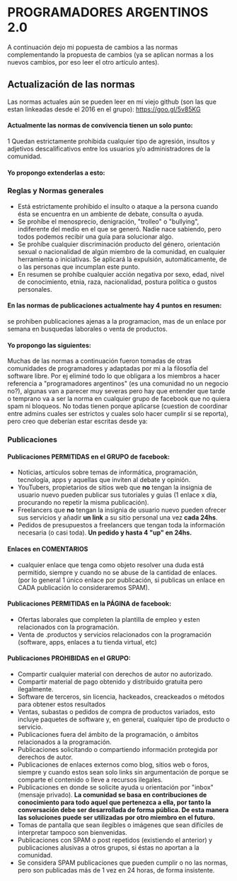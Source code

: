 # PROGRAMADORES ARGENTINOS 2.0

A continuación dejo mi popuesta de cambios a las normas complementando la propuesta de cambios (ya se aplican normas a los nuevos cambios, por eso leer el otro artículo antes).

## Actualización de las normas
Las normas actuales aún se pueden leer en mi viejo github (son las que estan linkeadas desde el 2016 en el grupo): 
https://goo.gl/5v85KG


#### Actualmente las normas de convivencia tienen un solo punto:

1 Quedan estrictamente prohibida cualquier tipo de agresión, insultos y adjetivos descalificativos entre los usuarios y/o administradores de la comunidad.

#### Yo propongo extenderlas a esto:

### Reglas y Normas generales

* Está estrictamente prohibido el insulto o ataque a la persona cuando ésta se encuentra en un ambiente de debate, consulta o ayuda. 
* Se prohíbe el menosprecio, denigración, "trolleo" o "bullying", indiferente del medio en el que se generó. Nadie nace sabiendo, pero todos podemos recibir una guía para solucionar algo.
* Se prohíbe cualquier discriminación producto del género, orientación sexual o nacionalidad de algún miembro de la comunidad, en cualquier herramienta o iniciativas. Se aplicará la expulsión, automáticamente, de o las personas que incumplan este punto.
* En resumen se prohíbe cualquier acción negativa por sexo, edad, nivel de conocimiento, etnia, raza, nacionalidad, postura política o gustos personales.

#### En las normas de publicaciones actualmente hay 4 puntos en resumen:

se prohiben publicaciones ajenas a la programacion, mas de un enlace por semana en busquedas laborales o venta de productos.

#### Yo propongo las siguientes:

Muchas de las normas a continuación fueron tomadas de otras comunidades de programadores y adaptadas por mi a la filosofía del software libre.
Por ej eliminé todo lo que obligara a los miembros a hacer referencia a "programadores argentinos" (es una comunidad no un negocio no?), algunas van a parecer muy severas pero hay que entender que tarde o temprano va a ser la norma en cualquier grupo de facebook que no quiera spam ni bloqueos. No todas tienen porque aplicarse (cuestion de coordinar entre admins cuales ser estrictos y cuales solo hacer cumplir si se reporta), pero creo que deberían estar escritas desde ya:

### Publicaciones

#### Publicaciones PERMITIDAS en el GRUPO de facebook:
* Noticias, artículos sobre temas de informática, programación, tecnología, apps y aquellas que inviten al debate y opinión.
* YouTubers, propietarios de sitios web que **no** tengan la insignia de usuario nuevo pueden publicar sus tutoriales y guías (1 enlace x día, procurando no repetir la misma publicación).
* Freelancers que **no** tengan la insignia de usuario nuevo pueden ofrecer sus servicios y añadir **un link** a su sitio personal una vez **cada 24hs**.
* Pedidos de presupuestos a freelancers que tengan toda la información necesaria (o casi toda). **Un pedido y hasta 4 "up" en 24hs.**

#### Enlaces en COMENTARIOS
* cualquier enlace que tenga como objeto resolver una duda está permitido, siempre y cuando no se abuse de la cantidad de enlaces. (por lo general 1 único enlace por publicación, si publicas un enlace en CADA publicación lo consideraremos SPAM).

#### Publicaciones PERMITIDAS en la PÁGINA de facebook:
* Ofertas laborales que completen la plantilla de empleo y esten relacionados con la programación.
* Venta de .productos y servicios relacionados con la programación (software, apps, enlaces a tu tienda virtual, etc)

#### Publicaciones PROHIBIDAS en el GRUPO:

* Compartir cualquier material con derechos de autor no autorizado.
* Compartir material de pago obtenido y distribuido gratuita pero ilegalmente.
* Software de terceros, sin licencia, hackeados, creackeados o métodos para obtener estos resultados
* Ventas, subastas o pedidos de compra de productos variados, esto incluye paquetes de software y, en general, cualquier tipo de producto o servicio.
* Publicaciones fuera del ámbito de la programación, o ámbitos relacionados a la programación.
* Publicaciones solicitando o compartiendo información protegida por derechos de autor.
* Publicaciones de enlaces externos como blog, sitios web o foros, siempre y cuando estos sean solo links sin argumentación de porque se comparte el contenido o lleve a recursos ilegales.
* Publicaciones en donde se solicite ayuda u orientación por "inbox" (mensaje privado). **La comunidad se basa en contribuciones de conocimiento para todo aquel que pertenezca a ella, por tanto la conversación debe ser desarrollada de forma pública. De esta manera las soluciones puede ser utilizadas por otro miembro en el futuro.**
* Tomas de pantalla que sean ilegibles o imágenes que sean difíciles de interpretar tampoco son bienvenidas.
* Publicaciones con SPAM o post repetidos (existiendo el anterior) y publicaciones alusivas a otros grupos, si éstas no aportan a la comunidad.
* Se considera SPAM publicaciones que pueden cumplir o no las normas, pero son publicadas más de 1 vez en 24 horas, de forma insistente.
